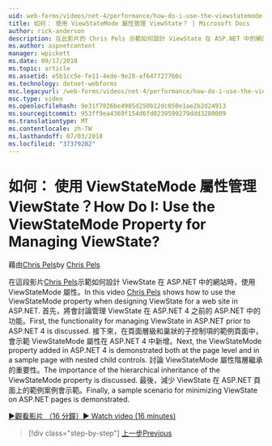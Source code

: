 ```yaml
---
uid: web-forms/videos/net-4/performance/how-do-i-use-the-viewstatemode-property-for-managing-viewstate
title: 如何： 使用 ViewStateMode 屬性管理 ViewState？ | Microsoft Docs
author: rick-anderson
description: 在此影片的 Chris Pels 示範如何設計 ViewState 在 ASP.NET 中的網站時，使用 ViewStateMode 屬性。
ms.author: aspnetcontent
manager: wpickett
ms.date: 09/17/2010
ms.topic: article
ms.assetid: e5b1cc5e-fe11-4ede-9e28-af6477277b0c
ms.technology: dotnet-webforms
msc.legacyurl: /web-forms/videos/net-4/performance/how-do-i-use-the-viewstatemode-property-for-managing-viewstate
msc.type: video
ms.openlocfilehash: 9e31f7826be4905d250b12dc050e1ae2b2d24913
ms.sourcegitcommit: 953ff9ea4369f154d6fd0239599279ddd3280009
ms.translationtype: MT
ms.contentlocale: zh-TW
ms.lasthandoff: 07/03/2018
ms.locfileid: "37379202"
---
```

<a name="how-do-i-use-the-viewstatemode-property-for-managing-viewstate"></a><span data-ttu-id="8f5c8-104">如何： 使用 ViewStateMode 屬性管理 ViewState？</span><span class="sxs-lookup"><span data-stu-id="8f5c8-104">How Do I: Use the ViewStateMode Property for Managing ViewState?</span></span>
====================
<span data-ttu-id="8f5c8-105">藉由[Chris Pels](https://twitter.com/chrispels)</span><span class="sxs-lookup"><span data-stu-id="8f5c8-105">by [Chris Pels](https://twitter.com/chrispels)</span></span>

<span data-ttu-id="8f5c8-106">在這段影片[Chris Pels](http://www.idevtech.com)示範如何設計 ViewState 在 ASP.NET 中的網站時，使用 ViewStateMode 屬性。</span><span class="sxs-lookup"><span data-stu-id="8f5c8-106">In this video [Chris Pels](http://www.idevtech.com) shows how to use the ViewStateMode property when designing ViewState for a web site in ASP.NET.</span></span> <span data-ttu-id="8f5c8-107">首先，將會討論管理 ViewState 在 ASP.NET 4 之前的 ASP.NET 中的功能。</span><span class="sxs-lookup"><span data-stu-id="8f5c8-107">First, the functionality for managing ViewState in ASP.NET prior to ASP.NET 4 is discussed.</span></span> <span data-ttu-id="8f5c8-108">接下來，在頁面層級和巢狀的子控制項的範例頁面中，會示範 ViewStateMode 屬性在 ASP.NET 4 中新增。</span><span class="sxs-lookup"><span data-stu-id="8f5c8-108">Next, the ViewStateMode property added in ASP.NET 4 is demonstrated both at the page level and in a sample page with nested child controls.</span></span> <span data-ttu-id="8f5c8-109">討論 ViewStateMode 屬性階層繼承的重要性。</span><span class="sxs-lookup"><span data-stu-id="8f5c8-109">The importance of the hierarchical inheritance of the ViewStateMode property is discussed.</span></span> <span data-ttu-id="8f5c8-110">最後，減少 ViewState 在 ASP.NET 頁面上的範例案例會示範。</span><span class="sxs-lookup"><span data-stu-id="8f5c8-110">Finally, a sample scenario for minimizing ViewState on ASP.NET pages is demonstrated.</span></span>

[<span data-ttu-id="8f5c8-111">&#9654;觀看影片 （16 分鐘）</span><span class="sxs-lookup"><span data-stu-id="8f5c8-111">&#9654; Watch video (16 minutes)</span></span>](https://channel9.msdn.com/Blogs/ASP-NET-Site-Videos/how-do-i-use-the-viewstatemode-property-for-managing-viewstate)

> [!div class="step-by-step"]
> [<span data-ttu-id="8f5c8-112">上一步</span><span class="sxs-lookup"><span data-stu-id="8f5c8-112">Previous</span></span>](aspnet-4-quick-hit-easy-state-compression.md)
